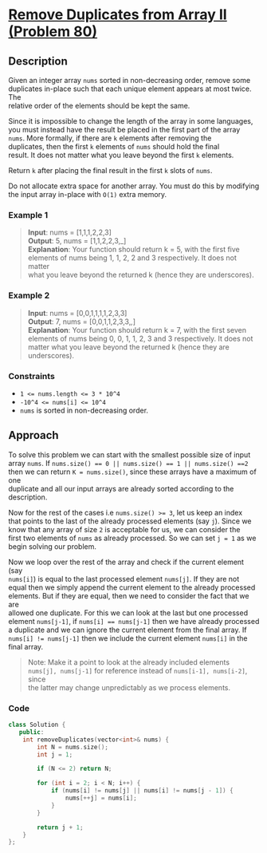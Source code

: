 # [Remove Duplicates from Array II (Problem 80)](https://leetcode.com/problems/remove-duplicates-from-sorted-array-ii/)

## Description

Given an integer array `nums` sorted in non-decreasing order, remove some  
duplicates in-place such that each unique element appears at most twice. The  
relative order of the elements should be kept the same.

Since it is impossible to change the length of the array in some languages,  
you must instead have the result be placed in the first part of the array  
`nums`. More formally, if there are `k` elements after removing the  
duplicates, then the first `k` elements of `nums` should hold the final  
result. It does not matter what you leave beyond the first `k` elements.

Return `k` after placing the final result in the first `k` slots of `nums`.

Do not allocate extra space for another array. You must do this by modifying  
the input array in-place with `O(1)` extra memory.

### Example 1

> **Input**: nums = [1,1,1,2,2,3]  
> **Output**: 5, nums = [1,1,2,2,3,_]  
> **Explanation**: Your function should return k = 5, with the first five  
> elements of nums being 1, 1, 2, 2 and 3 respectively. It does not matter  
> what you leave beyond the returned k (hence they are underscores).

### Example 2

> **Input**: nums = [0,0,1,1,1,1,2,3,3]  
> **Output**: 7, nums = [0,0,1,1,2,3,3,_,_]  
> **Explanation**: Your function should return k = 7, with the first seven  
> elements of nums being 0, 0, 1, 1, 2, 3 and 3 respectively. It does not  
> matter what you leave beyond the returned k (hence they are underscores).

### Constraints

- `1 <= nums.length <= 3 * 10^4`
- `-10^4 <= nums[i] <= 10^4`
- `nums` is sorted in non-decreasing order.

## Approach

To solve this problem we can start with the smallest possible size of input  
array `nums`. If `nums.size() == 0 || nums.size() == 1 || nums.size() ==2`  
then we can return `K = nums.size()`, since these arrays have a maximum of one  
duplicate and all our input arrays are already sorted according to the  
description.

Now for the rest of the cases i.e `nums.size() >= 3`, let us keep an index  
that points to the last of the already processed elements (say `j`). Since we  
know that any array of size `2` is acceptable for us, we can consider the  
first two elements of `nums` as already processed. So we can set `j = 1` as we  
begin solving our problem.

Now we loop over the rest of the array and check if the current element (say  
`nums[i]`) is equal to the last processed element `nums[j]`. If they are not  
equal then we simply append the current element to the already processed  
elements. But if they are equal, then we need to consider the fact that we are  
allowed one duplicate. For this we can look at the last but one processed  
element `nums[j-1]`, if `nums[i] == nums[j-1]` then we have already processed  
a duplicate and we can ignore the current element from the final array. If  
`nums[i] != nums[j-1]` then we include the current element `nums[i]` in the  
final array.

> Note: Make it a point to look at the already included elements  
> `nums[j], nums[j-1]` for reference instead of `nums[i-1], nums[i-2]`, since  
> the latter may change unpredictably as we process elements.

### Code

```cpp
class Solution {
   public:
    int removeDuplicates(vector<int>& nums) {
        int N = nums.size();
        int j = 1;

        if (N <= 2) return N;

        for (int i = 2; i < N; i++) {
            if (nums[i] != nums[j] || nums[i] != nums[j - 1]) {
                nums[++j] = nums[i];
            }
        }

        return j + 1;
    }
};
```
